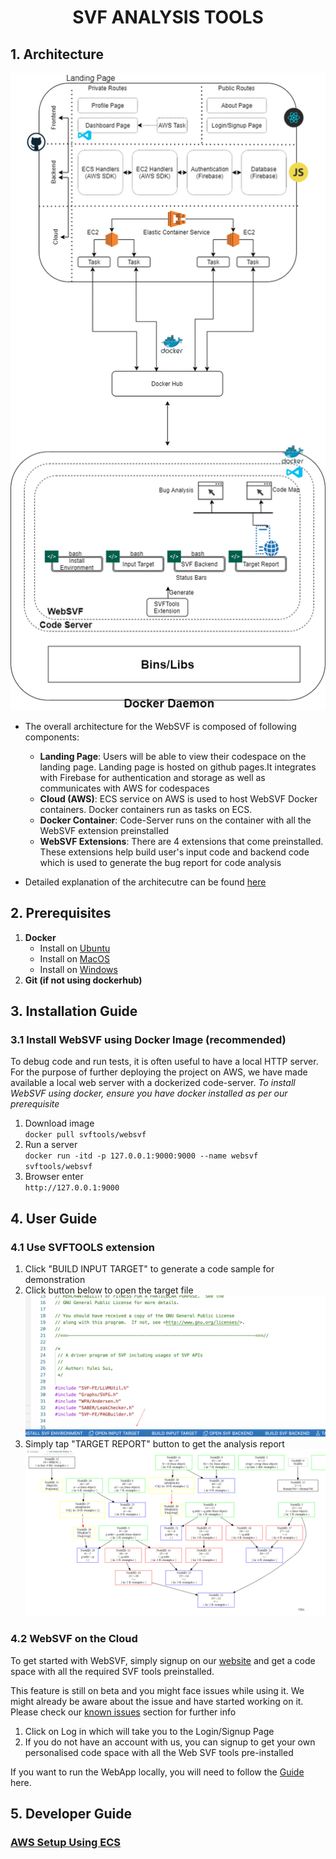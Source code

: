 
# **<p align="center">SVF ANALYSIS TOOLS</p>**
## **1. Architecture**
<img src='https://github.com/SVF-tools/WebSVF/blob/master/docs/ArchitectureV3.png?raw=true' width='520'/>

* The overall architecture for the WebSVF is composed of following components:
	* **Landing Page**: Users will be able to view their codespace on the landing page. Landing page is hosted on github pages.It integrates with Firebase for authentication and storage as well as communicates with AWS for codespaces
	* **Cloud (AWS)**: ECS service on AWS is used to host WebSVF Docker containers. Docker containers run as tasks on ECS. 
	* **Docker Container**: Code-Server runs on the container with all the WebSVF extension preinstalled
	* **WebSVF Extensions**: There are 4 extensions that come preinstalled. These extensions help build user's input code and backend code which is used to generate the bug report for code analysis

* Detailed explanation of the architecutre can be found [here](https://github.com/SVF-tools/WebSVF/wiki/Architecture)


## **2. Prerequisites**
1. **Docker**
    - Install on [Ubuntu](https://docs.docker.com/engine/install/ubuntu/)
    - Install on [MacOS](https://hub.docker.com/editions/community/docker-ce-desktop-mac/)
    - Install on [Windows](https://hub.docker.com/editions/community/docker-ce-desktop-windows/)
2. **Git (if not using dockerhub)**

## **3. Installation Guide** ##

### **3.1 Install WebSVF using Docker Image (recommended)** ###
To debug code and run tests, it is often useful to have a local HTTP server. For the purpose of further deploying the project on AWS, we have made available a local web server with a dockerized code-server.
*To install WebSVF using docker, ensure you have docker installed as per our prerequisite*

1. Download image  
`docker pull svftools/websvf` 
2. Run a server  
`docker run -itd -p 127.0.0.1:9000:9000 --name websvf svftools/websvf`
3. Browser enter  
`http://127.0.0.1:9000`

## **4. User Guide** ##

### **4.1 Use SVFTOOLS extension** ###
1. Click "BUILD INPUT TARGET" to generate a code sample for demonstration
2. Click button below to open the target file
    <img src='https://github.com/SVF-tools/WebSVF/blob/master/docs/target_input.png?raw=true' width='720'/>
3. Simply tap "TARGET REPORT" button to get the analysis report
    <img src='https://github.com/SVF-tools/WebSVF/blob/master/docs/target_report.png?raw=true' width='720'/>

### **4.2 WebSVF on the Cloud** ###

To get started with WebSVF, simply signup on our [website]( https://svf-tools.github.io/WebSVF/#/) and get a code space with all the required SVF tools preinstalled.

This feature is still on beta and you might face issues while using it.  We might already be aware about the issue and have started working on it. Please check our [known issues](#) section for further info

1. Click on Log in  which will take you to the Login/Signup Page
2. If you do not have an account with us, you can signup to get your own personalised code space with all the Web SVF tools pre-installed

If you want to run the WebApp locally, you will need to follow the [Guide](https://github.com/SVF-tools/WebSVF/wiki/Developer-Guide-%7C%7C-Running-WebSVF-WebApp-locally) here.


## **5. Developer Guide** ##
### **[AWS Setup Using ECS](https://github.com/SVF-tools/WebSVF/wiki/Developer-Guide-%7C%7C-AWS-Setup-Using-ECS)** ###
